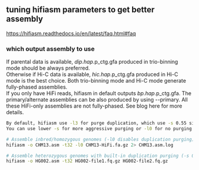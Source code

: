 ## tuning hifiasm parameters to get better assembly
https://hifiasm.readthedocs.io/en/latest/faq.html#faq

### which output assembly to use
If parental data is available, *dip.hap*.p_ctg.gfa produced in trio-binning mode should be always preferred. \
Otherwise if Hi-C data is available, *hic.hap*.p_ctg.gfa produced in Hi-C mode is the best choice. Both trio-binning mode and Hi-C mode generate fully-phased assemblies. \
If you only have HiFi reads, hifiasm in default outputs *bp.hap*.p_ctg.gfa. The primary/alternate assemblies can be also produced by using --primary. All these HiFi-only assemblies are not fully-phased. See blog here for more details.

```bash
By default, hifiasm use -l3 for purge duplication, which use -s 0.55 similarity cuttoff
You can use lower -s for more aggressive purging or -l0 for no purging

# Assemble inbred/homozygous genomes (-l0 disables duplication purging)
hifiasm -o CHM13.asm -t32 -l0 CHM13-HiFi.fa.gz 2> CHM13.asm.log

# Assemble heterozygous genomes with built-in duplication purging (-s 0.55)
hifiasm -o HG002.asm -t32 HG002-file1.fq.gz HG002-file2.fq.gz
```
